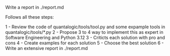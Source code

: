 Write a report in ./report.md

Follows all these steps:

1 - Review the code of quantalogic/tools/tool.py and some expample tools in quantalogic/tools/*.py
2 - Propose 3 to 4 way to implement this as expert in Software Engineering and Python 3.12
3 - Criticts each solution with pro and cons
4 - Create examples for each solution
5 - Choose the best solution
6 - Write an extensive report in ./report.md